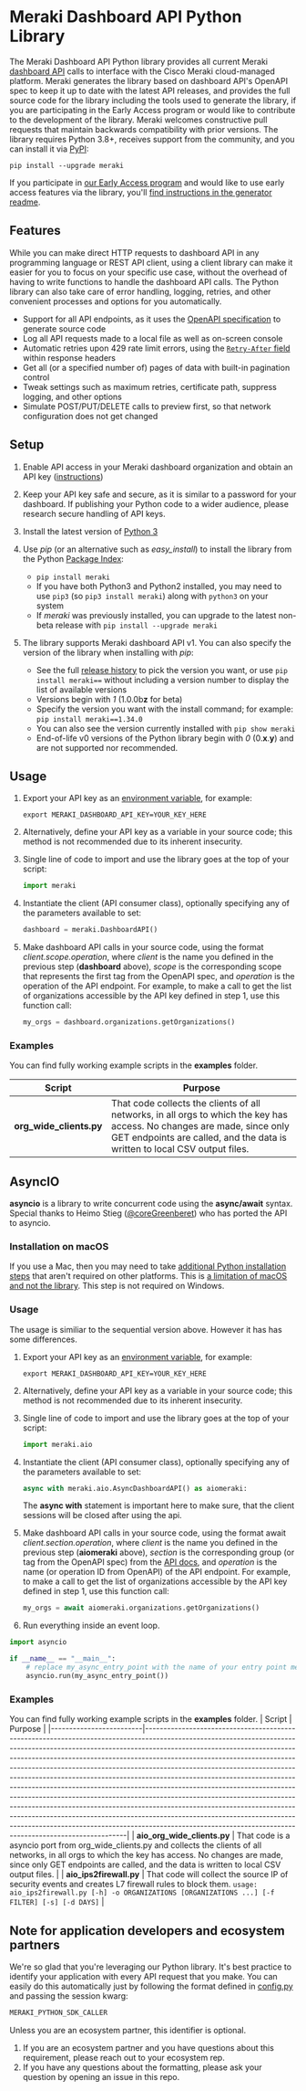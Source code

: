 # Meraki Dashboard API Python Library

The Meraki Dashboard API Python library provides all current
Meraki [dashboard API](https://developer.cisco.com/meraki/api-v1/) calls to interface with the Cisco Meraki
cloud-managed platform. Meraki generates the library based on dashboard API's OpenAPI spec to keep it up to date with
the latest API releases, and provides the full source code for the library including the tools used to generate the
library, if you are participating in the Early Access program or would like to contribute to the development of the
library. Meraki welcomes constructive pull requests that maintain backwards compatibility with prior versions. The
library requires Python 3.8+, receives support from the community, and you can install it
via [PyPI](https://pypi.org/project/meraki/):

    pip install --upgrade meraki

If you participate
in [our Early Access program](https://community.meraki.com/t5/Developers-APIs/UPDATED-Beta-testing-with-the-Meraki-Developer-Early-Access/m-p/145344#M5808)
and would like to use early access features via the library,
you'll [find instructions in the generator readme](https://github.com/meraki/dashboard-api-python/tree/main/generator#readme).

## Features

While you can make direct HTTP requests to dashboard API in any programming language or REST API client, using a client
library can make it easier for you to focus on your specific use case, without the overhead of having to write functions
to handle the dashboard API calls. The Python library can also take care of error handling, logging, retries, and other
convenient processes and options for you automatically.

* Support for all API endpoints, as it uses the [OpenAPI specification](https://api.meraki.com/api/v1/openapiSpec) to
  generate source code
* Log all API requests made to a local file as well as on-screen console
* Automatic retries upon 429 rate limit errors, using
  the [`Retry-After` field](https://developer.cisco.com/meraki/api-v1/#!rate-limit) within response headers
* Get all (or a specified number of) pages of data with built-in pagination control
* Tweak settings such as maximum retries, certificate path, suppress logging, and other options
* Simulate POST/PUT/DELETE calls to preview first, so that network configuration does not get changed

## Setup

1. Enable API access in your Meraki dashboard organization and obtain an API
   key ([instructions](https://documentation.meraki.com/zGeneral_Administration/Other_Topics/The_Cisco_Meraki_Dashboard_API))

2. Keep your API key safe and secure, as it is similar to a password for your dashboard. If publishing your Python code
   to a wider audience, please research secure handling of API keys.

3. Install the latest version of [Python 3](ttps://wiki.python.org/moin/BeginnersGuide/NonProgrammers)

4. Use _pip_ (or an alternative such as _easy_install_) to install the library from the
   Python [Package Index](https://pypi.org/project/meraki/):
    * `pip install meraki`
    * If you have both Python3 and Python2 installed, you may need to use `pip3` (so `pip3 install meraki`) along
      with `python3` on your system
    * If _meraki_ was previously installed, you can upgrade to the latest non-beta release
      with `pip install --upgrade meraki`

5. The library supports Meraki dashboard API v1. You can also specify the version of the library when installing with
   _pip_:
    * See the full [release history](https://pypi.org/project/meraki/#history) to pick the version you want, or
      use `pip install meraki==` without including a version number to display the list of available versions
    * Versions begin with _1_ (1.0.0b**z** for beta)
    * Specify the version you want with the install command; for example: `pip install meraki==1.34.0`
    * You can also see the version currently installed with `pip show meraki`
    * End-of-life v0 versions of the Python library begin with _0_ (0.**x**.**y**) and are not supported nor
      recommended.

## Usage

1. Export your API key as
   an [environment variable](https://www.twilio.com/blog/2017/01/how-to-set-environment-variables.html), for example:

    ```shell
    export MERAKI_DASHBOARD_API_KEY=YOUR_KEY_HERE
    ```

2. Alternatively, define your API key as a variable in your source code; this method is not recommended due to its
   inherent insecurity.

3. Single line of code to import and use the library goes at the top of your script:

    ```python
    import meraki
    ```

4. Instantiate the client (API consumer class), optionally specifying any of the parameters available to set:

    ```python
    dashboard = meraki.DashboardAPI()
    ```

5. Make dashboard API calls in your source code, using the format _client.scope.operation_, where _client_ is the name
   you defined in the previous step (**dashboard** above), _scope_ is the corresponding scope that represents the first
   tag from the OpenAPI spec, and _operation_ is the operation of the API endpoint. For example, to make a call to get
   the list of organizations accessible by the API key defined in step 1, use this function call:

    ```python
    my_orgs = dashboard.organizations.getOrganizations()
    ```

### Examples

You can find fully working example scripts in the **examples** folder.

| Script                  | Purpose                                                                                                                                                                                               |
|-------------------------|-------------------------------------------------------------------------------------------------------------------------------------------------------------------------------------------------------|
| **org_wide_clients.py** | That code collects the clients of all networks, in all orgs to which the key has access. No changes are made, since only GET endpoints are called, and the data is written to local CSV output files. |

## AsyncIO

**asyncio** is a library to write concurrent code using the **async/await** syntax. Special thanks to Heimo
Stieg ([@coreGreenberet](https://github.com/coreGreenberet)) who has ported the API to asyncio.

### Installation on macOS

If you use a Mac, then you may need to take
[additional Python installation steps](https://bugs.python.org/issue43404) that aren't required on other platforms. This
is [a limitation of macOS and not the library](https://github.com/meraki/dashboard-api-python/issues/226). This step is
not required on Windows.

### Usage

The usage is similiar to the sequential version above. However it has has some differences.

1. Export your API key as
   an [environment variable](https://www.twilio.com/blog/2017/01/how-to-set-environment-variables.html), for example:

    ```shell
    export MERAKI_DASHBOARD_API_KEY=YOUR_KEY_HERE
    ```

2. Alternatively, define your API key as a variable in your source code; this method is not recommended due to its
   inherent insecurity.

3. Single line of code to import and use the library goes at the top of your script:

    ```python
    import meraki.aio
    ```

4. Instantiate the client (API consumer class), optionally specifying any of the parameters available to set:

    ```python
    async with meraki.aio.AsyncDashboardAPI() as aiomeraki:
    ```
   The **async with** statement is important here to make sure, that the client sessions will be closed after using the
   api.

5. Make dashboard API calls in your source code, using the format await _client.section.operation_, where _client_ is
   the name you defined in the previous step (**aiomeraki** above), _section_ is the corresponding group (or tag from
   the OpenAPI spec) from the [API docs](https://developer.cisco.com/meraki/api/#/rest), and _operation_ is the name (or
   operation ID from OpenAPI) of the API endpoint. For example, to make a call to get the list of organizations
   accessible by the API key defined in step 1, use this function call:

    ```python
    my_orgs = await aiomeraki.organizations.getOrganizations()
    ```
6. Run everything inside an event loop.

```python
import asyncio

if __name__ == "__main__":
    # replace my_async_entry_point with the name of your entry point method
    asyncio.run(my_async_entry_point())
```

### Examples

You can find fully working example scripts in the **examples** folder.
| Script | Purpose |
|-------------------------|-------------------------------------------------------------------------------------------------------------------------------------------------------------------------------------------------------------------------------------------------------------------------------------------------------------------------------------------------------------------------------------------------------------------------------------------------------------------------------------------------------------------------------------------------------------------------------------------------------------------------------------------------------------------------------------------------------------------------------------------------------------------------------------------------------------------------------------------------------------------------------------|
| **aio_org_wide_clients.py** | That code is a asyncio port from org_wide_clients.py and collects the clients of all
networks, in all orgs to which the key has access. No changes are made, since only GET endpoints are called, and the
data is written to local CSV output files. |
| **aio_ips2firewall.py**     | That code will collect the source IP of security events and creates L7 firewall rules to
block them. `usage: aio_ips2firewall.py [-h] -o ORGANIZATIONS [ORGANIZATIONS ...] [-f FILTER] [-s] [-d DAYS]` |

## Note for application developers and ecosystem partners

We're so glad that you're leveraging our Python library. It's best practice to identify your application with every API
request that you make. You can easily do this automatically just by following the format defined
in [config.py](https://github.com/meraki/dashboard-api-python/blob/master/meraki/config.py) and passing the session
kwarg:

``` Python
MERAKI_PYTHON_SDK_CALLER
```

Unless you are an ecosystem partner, this identifier is optional.

1. If you are an ecosystem partner and you have questions about this requirement, please reach out to your ecosystem
   rep.
2. If you have any questions about the formatting, please ask your question by opening an issue in this repo.

